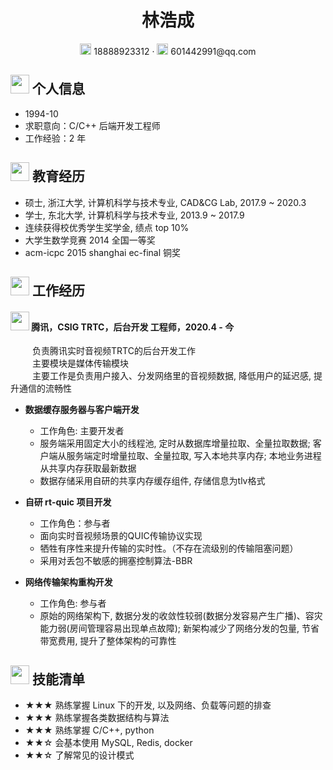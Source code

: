  <center>
     <h1>林浩成</h1>
     <div>
         <span>
             <img src="assets/phone-solid.svg" width="18px">
             18888923312
         </span>
         ·
         <span>
             <img src="assets/envelope-solid.svg" width="18px">
             601442991@qq.com
         </span>
         <!-- ·
         <span>
             <img src="assets/github-brands.svg" width="18px">
             <a href="https://github.com/CyC2018">CyC2018</a>
         </span>
         ·
         <span>
             <img src="assets/rss-solid.svg" width="18px">
             <a href="#">My Blog</a>
         </span> -->
     </div>
 </center>

 ## <img src="assets/info-circle-solid.svg" width="30px"> 个人信息

 - 1994-10
 - 求职意向：C/C++ 后端开发工程师
 - 工作经验：2 年

## <img src="assets/graduation-cap-solid.svg" width="30px"> 教育经历

- 硕士, 浙江大学, 计算机科学与技术专业, CAD&CG Lab, 2017.9 ~ 2020.3
- 学士, 东北大学, 计算机科学与技术专业, 2013.9 ~ 2017.9
- 连续获得校优秀学生奖学金, 绩点 top 10%
- 大学生数学竞赛 2014 全国一等奖
- acm-icpc 2015 shanghai ec-final 铜奖

## <img src="assets/briefcase-solid.svg" width="30px"> 工作经历

#### <img src="assets/project-diagram-solid.svg" width="30px"> 腾讯，CSIG TRTC，后台开发 工程师，2020.4 - 今

&ensp;&ensp;&ensp;&ensp;&ensp;负责腾讯实时音视频TRTC的后台开发工作<br>
&ensp;&ensp;&ensp;&ensp;&ensp;主要模块是媒体传输模块<br>
&ensp;&ensp;&ensp;&ensp;&ensp;主要工作是负责用户接入、分发网络里的音视频数据, 降低用户的延迟感, 提升通信的流畅性<br>

- **数据缓存服务器与客户端开发**
    - 工作角色: 主要开发者
    - 服务端采用固定大小的线程池, 定时从数据库增量拉取、全量拉取数据; 客户端从服务端定时增量拉取、全量拉取, 写入本地共享内存; 本地业务进程从共享内存获取最新数据
    - 数据存储采用自研的共享内存缓存组件, 存储信息为tlv格式

- **自研 rt-quic 项目开发**
    - 工作角色：参与者
    - 面向实时音视频场景的QUIC传输协议实现
    - 牺牲有序性来提升传输的实时性。（不存在流级别的传输阻塞问题）
    - 采用对丢包不敏感的拥塞控制算法-BBR

 - **网络传输架构重构开发**
    - 工作角色: 参与者
    - 原始的网络架构下, 数据分发的收敛性较弱(数据分发容易产生广播)、容灾能力弱(房间管理容易出现单点故障); 新架构减少了网络分发的包量, 节省带宽费用, 提升了整体架构的可靠性

## <img src="assets/tools-solid.svg" width="30px"> 技能清单

- ★★★ 熟练掌握 Linux 下的开发, 以及网络、负载等问题的排查
- ★★★ 熟练掌握各类数据结构与算法
- ★★★ 熟练掌握 C/C++, python
- ★★☆ 会基本使用 MySQL, Redis, docker
- ★★☆ 了解常见的设计模式
